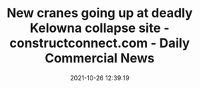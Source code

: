 ---
"title": "New cranes going up at deadly Kelowna collapse site - constructconnect.com - Daily Commercial News"
"date": "2021-10-26 12:39:19"
"feed_name": "GOOGLENEWSCONSTRUCTION"
"feed_website": "https://news.google.com/search?q=construction%2Bincident&hl=en-US&gl=US&ceid=US:en"
"feed_rss": "https://news.google.com/rss/search?q=construction%2Bincident&hl=en-US&gl=US&ceid=US:en"
"link": "https://canada.constructconnect.com/joc/news/ohs/2021/10/new-cranes-going-up-at-deadly-kelowna-collapse-site"
"source": "{'href': 'https://canada.constructconnect.com', 'title': 'Daily Commercial News'}"
"file": "_posts/2021-1-1-6824cdea5e1768e81d676e977ede600c1ffd48b8.md"
"accident": "0"
"drilling": "0"
"dead": "0"
"injured": "0"
"arrested": "0"
"place": "unknown place"
"where": "unknown site"
"causes": "unknown"
"place_uri": "unknown place"
---